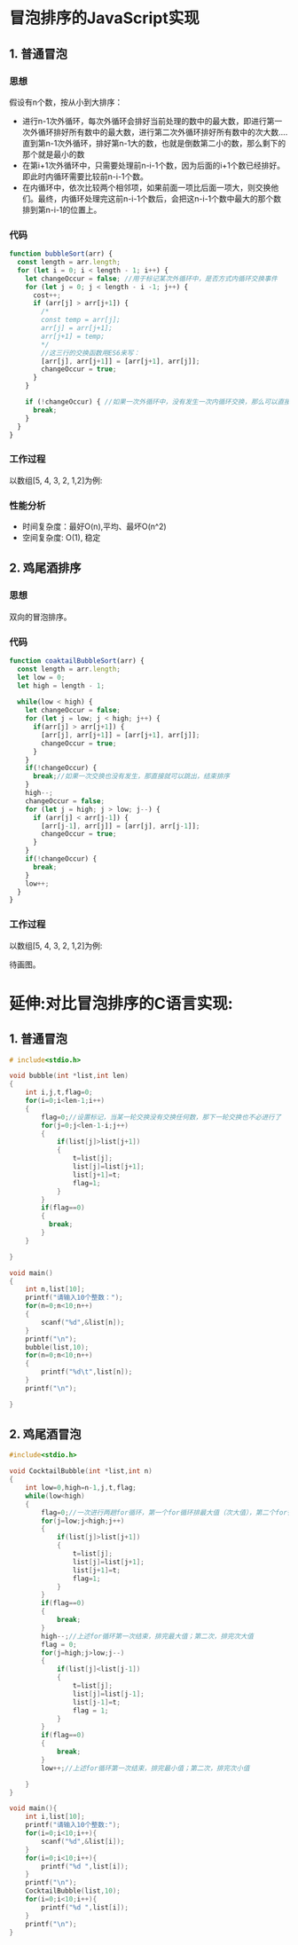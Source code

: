 # 冒泡排序的JavaScript实现

## 1. 普通冒泡
### 思想
假设有n个数，按从小到大排序：
- 进行n-1次外循环，每次外循环会排好当前处理的数中的最大数，即进行第一次外循环排好所有数中的最大数，进行第二次外循环排好所有数中的次大数....直到第n-1次外循环，排好第n-1大的数，也就是倒数第二小的数，那么剩下的那个就是最小的数
- 在第i+1次外循环中，只需要处理前n-i-1个数，因为后面的i+1个数已经排好。即此时内循环需要比较前n-i-1个数。
- 在内循环中，依次比较两个相邻项，如果前面一项比后面一项大，则交换他们。最终，内循环处理完这前n-i-1个数后，会把这n-i-1个数中最大的那个数排到第n-i-1的位置上。

### 代码

```js
function bubbleSort(arr) {
  const length = arr.length;
  for (let i = 0; i < length - 1; i++) {
    let changeOccur = false; //用于标记某次外循环中，是否方式内循环交换事件
    for (let j = 0; j < length - i -1; j++) {
      cost++;
      if (arr[j] > arr[j+1]) {
        /*
        const temp = arr[j]; 
        arr[j] = arr[j+1];
        arr[j+1] = temp; 
        */
        //这三行的交换函数用ES6来写：
        [arr[j], arr[j+1]] = [arr[j+1], arr[j]];
        changeOccur = true;
      }
    }

    if (!changeOccur) { //如果一次外循环中，没有发生一次内循环交换，那么可以直接结束排序比较
      break;
    }
  }
}
```

### 工作过程
以数组[5, 4, 3, 2, 1,2]为例:

### 性能分析
- 时间复杂度：最好O(n),平均、最坏O(n^2)
- 空间复杂度: O(1),  稳定

## 2. 鸡尾酒排序
### 思想
双向的冒泡排序。

### 代码

```js
function coaktailBubbleSort(arr) {
  const length = arr.length;
  let low = 0;
  let high = length - 1;
  
  while(low < high) {
    let changeOccur = false;
    for (let j = low; j < high; j++) {
      if(arr[j] > arr[j+1]) {
        [arr[j], arr[j+1]] = [arr[j+1], arr[j]];
        changeOccur = true;
      }
    }
    if(!changeOccur) {
      break;//如果一次交换也没有发生，那直接就可以跳出，结束排序
    }
    high--;
    changeOccur = false;
    for (let j = high; j > low; j--) {
      if (arr[j] < arr[j-1]) {
        [arr[j-1], arr[j]] = [arr[j], arr[j-1]];
        changeOccur = true;
      }
    }
    if(!changeOccur) {
      break;
    }
    low++;
  }
}
```

### 工作过程
以数组[5, 4, 3, 2, 1,2]为例:

待画图。


# 延伸:对比冒泡排序的C语言实现:

## 1. 普通冒泡
```c
# include<stdio.h>

void bubble(int *list,int len)
{
    int i,j,t,flag=0;
    for(i=0;i<len-1;i++)
    {
        flag=0;//设置标记，当某一轮交换没有交换任何数，那下一轮交换也不必进行了
        for(j=0;j<len-1-i;j++)
        {
            if(list[j]>list[j+1])
            {
                t=list[j];
                list[j]=list[j+1];
                list[j+1]=t;
                flag=1;
            }           
        }
        if(flag==0)
        {
          break;
        }
    }

}

void main()
{
    int n,list[10];
    printf("请输入10个整数：");
    for(n=0;n<10;n++)
    {
        scanf("%d",&list[n]);
    }
    printf("\n");
    bubble(list,10);
    for(n=0;n<10;n++)
    {
        printf("%d\t",list[n]);
    }
    printf("\n");

}
```

## 2. 鸡尾酒冒泡
```c
#include<stdio.h>

void CocktailBubble(int *list,int n)
{
    int low=0,high=n-1,j,t,flag;
    while(low<high)
    {
        flag=0;//一次进行两趟for循环，第一个for循环排最大值（次大值），第二个for循环排最小值（次小值），只要其中一趟没有交换任何数字就可以结束排序
        for(j=low;j<high;j++)
        {
            if(list[j]>list[j+1])
            {
                t=list[j];
                list[j]=list[j+1];
                list[j+1]=t;
                flag=1;
            }
        }
        if(flag==0)
        {
            break;
        }
        high--;//上述for循环第一次结束，排完最大值；第二次，排完次大值
        flag = 0;
        for(j=high;j>low;j--)
        {
            if(list[j]<list[j-1])
            {
                t=list[j];
                list[j]=list[j-1];
                list[j-1]=t;
                flag = 1;
            }
        }
        if(flag==0)
        {
            break;
        }
        low++;//上述for循环第一次结束，排完最小值；第二次，排完次小值

    }
}

void main(){
    int i,list[10];
    printf("请输入10个整数:");
    for(i=0;i<10;i++){
        scanf("%d",&list[i]);
    }
    for(i=0;i<10;i++){
        printf("%d ",list[i]);
    }
    printf("\n");
    CocktailBubble(list,10);
    for(i=0;i<10;i++){
        printf("%d ",list[i]);
    }
    printf("\n");
}
```